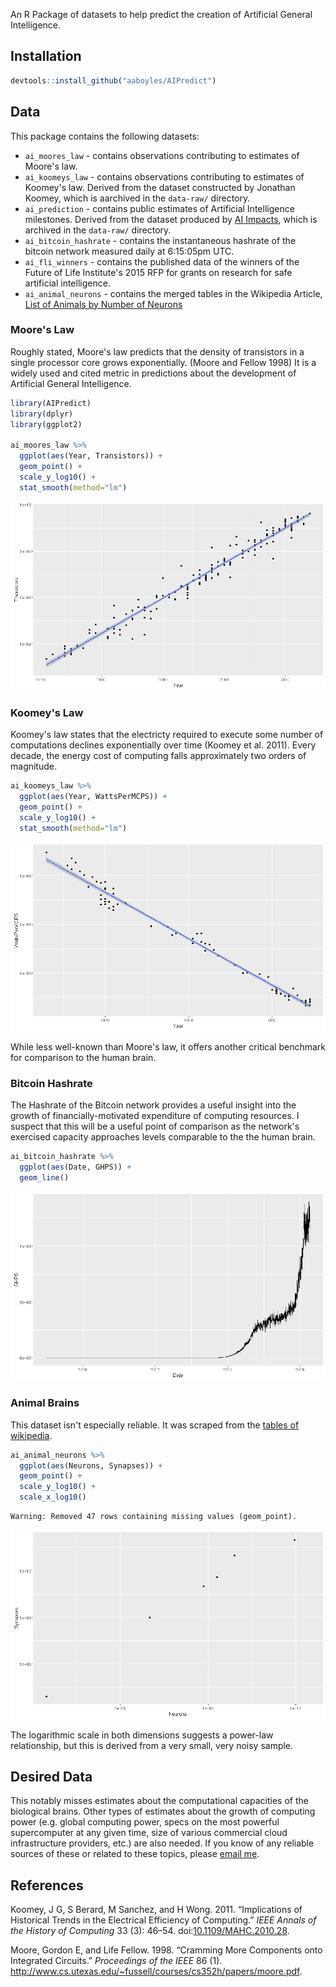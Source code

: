 An R Package of datasets to help predict the creation of Artificial General Intelligence.

Installation
------------

``` r
devtools::install_github("aaboyles/AIPredict")
```

Data
----

This package contains the following datasets:

-   `ai_moores_law` - contains observations contributing to estimates of Moore's law.
-   `ai_koomeys_law` - contains observations contributing to estimates of Koomey's law. Derived from the dataset constructed by Jonathan Koomey, which is aarchived in the `data-raw/` directory.
-   `ai_prediction` - contains public estimates of Artificial Intelligence milestones. Derived from the dataset produced by [AI Impacts](http://aiimpacts.org/miri-ai-predictions-dataset/), which is archived in the `data-raw/` directory.
-   `ai_bitcoin_hashrate` - contains the instantaneous hashrate of the bitcoin network measured daily at 6:15:05pm UTC.
-   `ai_fli_winners` - contains the published data of the winners of the Future of Life Institute's 2015 RFP for grants on research for safe artificial intelligence.
-   `ai_animal_neurons` - contains the merged tables in the Wikipedia Article, [List of Animals by Number of Neurons](https://en.wikipedia.org/w/index.php?title=List_of_animals_by_number_of_neurons&oldid=710786267)

### Moore's Law

Roughly stated, Moore's law predicts that the density of transistors in a single processor core grows exponentially. (Moore and Fellow 1998) It is a widely used and cited metric in predictions about the development of Artificial General Intelligence.

``` r
library(AIPredict)
library(dplyr)
library(ggplot2)

ai_moores_law %>%
  ggplot(aes(Year, Transistors)) +
  geom_point() +
  scale_y_log10() +
  stat_smooth(method="lm")
```

![](README_files/figure-markdown_github/unnamed-chunk-3-1.png)<!-- -->

### Koomey's Law

Koomey's law states that the electricty required to execute some number of computations declines exponentially over time (Koomey et al. 2011). Every decade, the energy cost of computing falls approximately two orders of magnitude.

``` r
ai_koomeys_law %>%
  ggplot(aes(Year, WattsPerMCPS)) +
  geom_point() +
  scale_y_log10() +
  stat_smooth(method="lm")
```

![](README_files/figure-markdown_github/unnamed-chunk-4-1.png)<!-- -->

While less well-known than Moore's law, it offers another critical benchmark for comparison to the human brain.

### Bitcoin Hashrate

The Hashrate of the Bitcoin network provides a useful insight into the growth of financially-motivated expenditure of computing resources. I suspect that this will be a useful point of comparison as the network's exercised capacity approaches levels comparable to the the human brain.

``` r
ai_bitcoin_hashrate %>%
  ggplot(aes(Date, GHPS)) +
  geom_line()
```

![](README_files/figure-markdown_github/unnamed-chunk-5-1.png)<!-- -->

### Animal Brains

This dataset isn't especially reliable. It was scraped from the [tables of wikipedia](https://en.wikipedia.org/w/index.php?title=List_of_animals_by_number_of_neurons&oldid=710786267).

``` r
ai_animal_neurons %>%
  ggplot(aes(Neurons, Synapses)) +
  geom_point() +
  scale_y_log10() +
  scale_x_log10()
```

    Warning: Removed 47 rows containing missing values (geom_point).

![](README_files/figure-markdown_github/unnamed-chunk-6-1.png)<!-- -->

The logarithmic scale in both dimensions suggests a power-law relationship, but this is derived from a very small, very noisy sample.

Desired Data
------------

This notably misses estimates about the computational capacities of the biological brains. Other types of estimates about the growth of computing power (e.g. global computing power, specs on the most powerful supercomputer at any given time, size of various commercial cloud infrastructure providers, etc.) are also needed. If you know of any reliable sources of these or related to these topics, please [email me](anthony@boyles.cc).

References
----------

Koomey, J G, S Berard, M Sanchez, and H Wong. 2011. “Implications of Historical Trends in the Electrical Efficiency of Computing.” *IEEE Annals of the History of Computing* 33 (3): 46–54. doi:[10.1109/MAHC.2010.28](https://doi.org/10.1109/MAHC.2010.28).

Moore, Gordon E, and Life Fellow. 1998. “Cramming More Components onto Integrated Circuits.” *Proceedings of the IEEE* 86 (1). <http://www.cs.utexas.edu/~fussell/courses/cs352h/papers/moore.pdf>.

